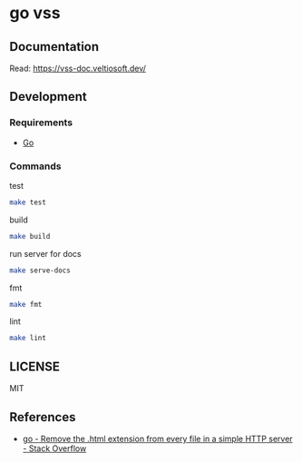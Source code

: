 # go vss

## Documentation

Read: https://vss-doc.veltiosoft.dev/

## Development

### Requirements

- [Go](https://go.dev)

### Commands

test
```bash
make test
```

build
```bash
make build
```

run server for docs
```bash
make serve-docs
```

fmt
```bash
make fmt
```

lint
```bash
make lint
```

## LICENSE

MIT

## References

- [go - Remove the .html extension from every file in a simple HTTP server - Stack Overflow](https://stackoverflow.com/questions/57281010/remove-the-html-extension-from-every-file-in-a-simple-http-server)
